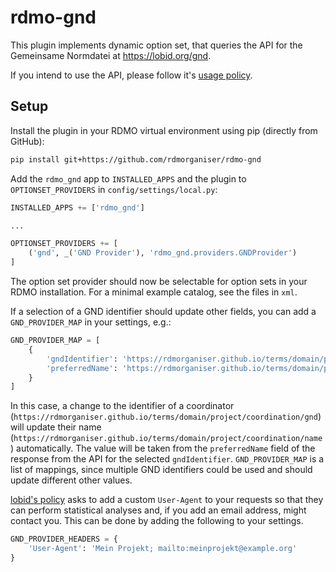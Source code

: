 rdmo-gnd
========

This plugin implements dynamic option set, that queries the API for the Gemeinsame Normdatei at https://lobid.org/gnd.

If you intend to use the API, please follow it's [usage policy](http://lobid.org/usage-policy/).


Setup
-----

Install the plugin in your RDMO virtual environment using pip (directly from GitHub):

```bash
pip install git+https://github.com/rdmorganiser/rdmo-gnd
```

Add the `rdmo_gnd` app to `INSTALLED_APPS` and the plugin to `OPTIONSET_PROVIDERS` in `config/settings/local.py`:

```python
INSTALLED_APPS += ['rdmo_gnd']

...

OPTIONSET_PROVIDERS += [
    ('gnd', _('GND Provider'), 'rdmo_gnd.providers.GNDProvider')
]
```

The option set provider should now be selectable for option sets in your RDMO installation. For a minimal example catalog, see the files in `xml`.

If a selection of a GND identifier should update other fields, you can add a `GND_PROVIDER_MAP` in your settings, e.g.:

```python
GND_PROVIDER_MAP = [
    {
        'gndIdentifier': 'https://rdmorganiser.github.io/terms/domain/project/coordination/gnd',
        'preferredName': 'https://rdmorganiser.github.io/terms/domain/project/coordination/name'
    }
]
```

In this case, a change to the identifier of a coordinator (`https://rdmorganiser.github.io/terms/domain/project/coordination/gnd`) will update their name (`https://rdmorganiser.github.io/terms/domain/project/coordination/name`) automatically. The value will be taken from the `preferredName` field of the response from the API for the selected `gndIdentifier`. `GND_PROVIDER_MAP` is a list of mappings, since multiple GND identifiers could be used and should update different other values.

[lobid's policy](http://lobid.org/usage-policy/) asks to add a custom `User-Agent` to your requests so that they can perform statistical analyses and, if you add an email address, might contact you. This can be done by adding the following to your settings.

```python
GND_PROVIDER_HEADERS = {
    'User-Agent': 'Mein Projekt; mailto:meinprojekt@example.org'
}
```
